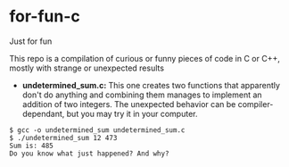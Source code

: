# for-fun-c
Just for fun

This repo is a compilation of curious or funny pieces of code in C or C++, mostly with strange or unexpected results

- **undetermined_sum.c:** This one creates two functions that apparently don't do anything and combining them manages to implement an addition of two integers. The unexpected behavior can be compiler-dependant, but you may try it in your computer.

```
$ gcc -o undetermined_sum undetermined_sum.c
$ ./undetermined_sum 12 473
Sum is: 485
Do you know what just happened? And why?
```
